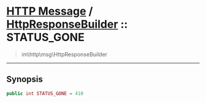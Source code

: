 # [HTTP Message](http.md) / [HttpResponseBuilder](http-HttpResponseBuilder.md) :: STATUS_GONE
 > im\http\msg\HttpResponseBuilder
____

## Synopsis
```php
public int STATUS_GONE = 410
```
